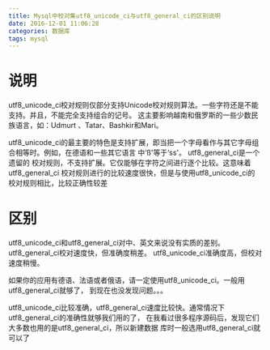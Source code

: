 ```yaml
---
title: Mysql中校对集utf8_unicode_ci与utf8_general_ci的区别说明
date: 2016-12-01 11:06:28
categories: 数据库
tags: mysql
---
```

# 说明
utf8_unicode_ci校对规则仅部分支持Unicode校对规则算法。一些字符还是不能支持。并且，不能完全支持组合的记号。 
这主要影响越南和俄罗斯的一些少数民族语言，如：Udmurt 、Tatar、Bashkir和Mari。

<!--more-->

utf8_unicode_ci的最主要的特色是支持扩展，即当把一个字母看作与其它字母组合相等时。例如，在德语和一些其它语言 
中‘ß'等于‘ss'。 
utf8_general_ci是一个遗留的 校对规则，不支持扩展。它仅能够在字符之间进行逐个比较。这意味着utf8_general_ci 
校对规则进行的比较速度很快，但是与使用utf8_unicode_ci的 校对规则相比，比较正确性较差

# 区别
utf8_unicode_ci和utf8_general_ci对中、英文来说没有实质的差别。 
utf8_general_ci校对速度快，但准确度稍差。 
utf8_unicode_ci准确度高，但校对速度稍慢。

如果你的应用有德语、法语或者俄语，请一定使用utf8_unicode_ci。一般用utf8_general_ci就够了， 
到现在也没发现问题。。。

utf8_unicode_ci比较准确，utf8_general_ci速度比较快。通常情况下 utf8_general_ci的准确性就够我们用的了， 
在我看过很多程序源码后，发现它们大多数也用的是utf8_general_ci，所以新建数据 库时一般选用utf8_general_ci就可以了